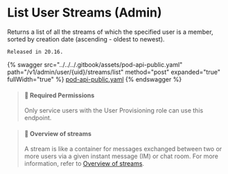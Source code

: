 # List User Streams (Admin)

Returns a list of all the streams of which the specified user is a member, sorted by creation date (ascending - oldest to newest).

`Released in 20.16.`&#x20;

{% swagger src="../../../.gitbook/assets/pod-api-public.yaml" path="/v1/admin/user/{uid}/streams/list" method="post" expanded="true" fullWidth="true" %}
[pod-api-public.yaml](../../../.gitbook/assets/pod-api-public.yaml)
{% endswagger %}

> #### 🚧 Required Permissions
>
> Only service users with the User Provisioning role can use this endpoint.

> #### 📘 Overview of streams
>
> A stream is like a container for messages exchanged between two or more users via a given instant message (IM) or chat room. For more information, refer to [Overview of streams](https://docs.developers.symphony.com/building-bots-on-symphony/datafeed/overview-of-streams).
